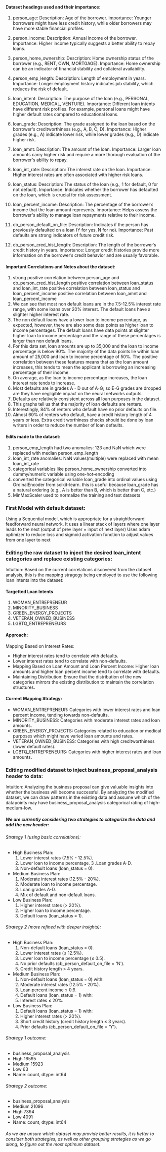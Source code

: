 #### Dataset headings used and their importance:

1. person_age:
Description: Age of the borrower.
Importance: Younger borrowers might have less credit history, while older borrowers may have more stable financial profiles.

2. person_income:
Description: Annual income of the borrower.
Importance: Higher income typically suggests a better ability to repay loans.

3. person_home_ownership:
Description: Home ownership status of the borrower (e.g., RENT, OWN, MORTGAGE).
Importance: Home ownership can be an indicator of financial stability and collateral availability.

4. person_emp_length:
Description: Length of employment in years.
Importance: Longer employment history indicates job stability, which reduces the risk of default.

5. loan_intent:
Description: The purpose of the loan (e.g., PERSONAL, EDUCATION, MEDICAL, VENTURE).
Importance: Different loan intents have different risk profiles. For example, personal loans might have higher default rates compared to educational loans.

6. loan_grade:
Description: The grade assigned to the loan based on the borrower's creditworthiness (e.g., A, B, C, D).
Importance: Higher grades (e.g., A) indicate lower risk, while lower grades (e.g., D) indicate higher risk.

7. loan_amnt:
Description: The amount of the loan.
Importance: Larger loan amounts carry higher risk and require a more thorough evaluation of the borrower's ability to repay.

8. loan_int_rate:
Description: The interest rate on the loan.
Importance: Higher interest rates are often associated with higher risk loans.

9. loan_status:
Description: The status of the loan (e.g., 1 for default, 0 for not default).
Importance: Indicates whether the borrower has defaulted on the loan, which is crucial for risk assessment.

10. loan_percent_income:
Description: The percentage of the borrower’s income that the loan amount represents.
Importance: Helps assess the borrower's ability to manage loan repayments relative to their income.

11. cb_person_default_on_file:
Description: Indicates if the person has previously defaulted on a loan (Y for yes, N for no).
Importance: Past defaults are strong indicators of future credit risk.

12. cb_person_cred_hist_length:
Description: The length of the borrower’s credit history in years.
Importance: Longer credit histories provide more information on the borrower’s credit behavior and are usually favorable.


#### Important Correlations and Notes about the dataset:
1. strong positive correlation between person_age and cb_person_cred_hist_length positive correlation between loan_status and loan_int_rate positive correlation between loan_status and loan_percent_income positive correlation between loan_amnt and loan_percent_income
2. We can see that most non default loans are in the 7.5-12.5% interest rate range, with some loans over 20% interest. The default loans have a slighter higher interest rate.
3. The non default loans have a lower loan to income percentage, as expected, however, there are also some data points as higher loan to income percentages. The default loans have data points at slighter higher loan to income percentage and the range of these percentages is larger than non default loans.
4. For this data set, loan amounts are up to 35,000 and the loan to income percentage is below 90%. The majority of the data points lie within loan amount of 25,000 and loan to income percentage of 50%. The positive correlation between these features means that as the loan amount increases, this tends to mean the applicant is borrowing an increasing percentage of their income.
5. On average, as the loan to income percentage increases, the loan interest rate tends to increase.
6. Most defaults are in grades A - D out of A-G; so E-G grades are dropped are they have negligible impact on the neural networks outputs.
7. Defaults are relatively consistent across all loan purposes in the dataset.
8. This graphs tell us that the majority of loan defaults are renters.
9. Interestingly, 84% of renters who default have no prior defaults on file.
10. Almost 60% of renters who default, have a credit history length of 4 years or less. Extra credit worthiness checks should be done by loan writers in order to reduce the number of loan defaults.

#### Edits made to the dataset:
1. person_emp_length had two anomalies: 123 and NaN which were replaced with median person_emp_length
2. loan_int_rate anomalies: NaN values(multiple) were replaced with mean loan_int_rate
3. categorical variables like person_home_ownership converted into dummy/numeric variable using one-hot-encoding
4. converted the categorical variable loan_grade into ordinal values using OrdinalEncoder from scikit-learn. this is useful because loan_grade has a natural ordering (e.g., A is better than B, which is better than C, etc.)
5. MinMaxScaler used to normalize the training and test datasets

### First Model with default dataset:
Using a Sequential model, which is appropriate for a straightforward feedforward neural network.
It uses a linear stack of layers where one layer leads to the next (output of prev layer = input of next layer)
Uses adam optimizer to reduce loss  and sigmoid activation function to adjust values from one layer to next


### Editing the raw dataset to inject the desired loan_intent categories and replace existing categories:
Intuition:
Based on the current correlations discovered from the dataset analysis, this is the mapping stragegy being employed to use the following loan intents into the dataset:
#### Targetted Loan Intents
1. WOMAN_ENTREPRENEUR
2. MINORITY_BUSINESS
3. GREEN_ENERGY_PROJECTS
4. VETERAN_OWNED_BUSINESS
5. LGBTQ_ENTREPRENEURS

#### Approach:
Mapping Based on Interest Rates:

- Higher interest rates tend to correlate with defaults.
- Lower interest rates tend to correlate with non-defaults.
- Mapping Based on Loan Amount and Loan Percent Income:
  Higher loan amounts and higher loan percent income tend to correlate with defaults.
- Maintaining Distribution:
  Ensure that the distribution of the new categories mirrors the existing distribution to maintain the correlation structures.

#### Current Mapping Strategy:
- WOMAN_ENTREPRENEUR: Categories with lower interest rates and loan percent income, tending towards non-defaults.
- MINORITY_BUSINESS: Categories with moderate interest rates and loan amounts.
- GREEN_ENERGY_PROJECTS: Categories related to education or medical purposes which might have varied loan amounts and rates.
- VETERAN_OWNED_BUSINESS: Categories with high creditworthiness (lower default rates).
- LGBTQ_ENTREPRENEURS: Categories with higher interest rates and loan amounts.


### Editing modified dataset to inject business_proposal_analysis header to data:
Intuition: Analyzing the business proposal can give valuable insights into whether the business will become successful. By analyzing the modified dataset, we can draw patterns in the existing data and assume which of the datapoints may have business_proposal_analysis categorical rating of high-medium-low.

##### We are currently considering two strategies to categorize the data and add the new header:
###### Strategy 1 (using basic correlations):
- High Business Plan:
    1. Lower interest rates (7.5% - 12.5%).
    2. Lower loan to income percentage.
    3 .Loan grades A-D.
    4. Non-default loans (loan_status = 0).
- Medium Business Plan:
    1. Moderate interest rates (12.5% - 20%).
    2. Moderate loan to income percentage.
    3. Loan grades A-D.
    4. Mix of default and non-default loans.
- Low Business Plan:
    1. Higher interest rates (> 20%).
    2. Higher loan to income percentage.
    3. Default loans (loan_status = 1).

###### Strategy 2 (more refined with deeper insights):
- High Business Plan:
  1. Non-default loans (loan_status = 0).
  2. Lower interest rates (≤ 12.5%).
  3. Lower loan to income percentage (≤ 0.5).
  4. No prior defaults (cb_person_default_on_file = 'N').
  5. Credit history length > 4 years.
- Medium Business Plan:
  1. Non-default loans (loan_status = 0) with:
  2. Moderate interest rates (12.5% - 20%).
  3. Loan percent income ≤ 0.9.
  4. Default loans (loan_status = 1) with:
  5. Interest rates ≤ 20%.
- Low Business Plan:
  1. Default loans (loan_status = 1) with:
  2. Higher interest rates (> 20%).
  3. Short credit history (credit history length ≤ 3 years).
  4. Prior defaults (cb_person_default_on_file = 'Y').

###### Strategy 1 outcome: 
- business_proposal_analysis
- High      16595
- Medium    15923
- Low          63
- Name: count, dtype: int64
###### Strategy 2 outcome:
- business_proposal_analysis
- Medium    21096
- High       7394
- Low        4091
- Name: count, dtype: int64

 ###### As we are unsure which dataset may provide better results, it is better to consider both strategies, as well as other grouping strategies as we go along, to figure out the most optimum dataset.
